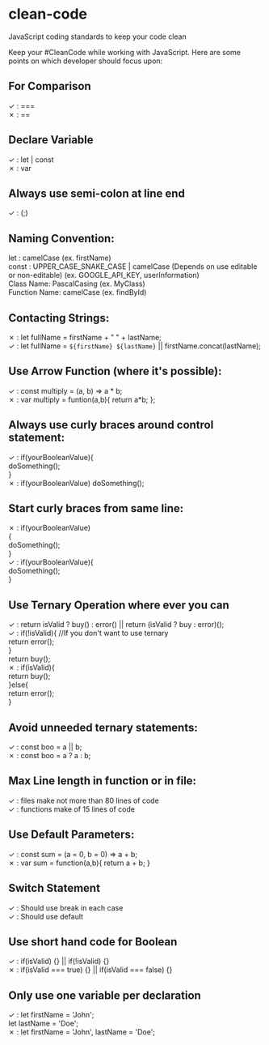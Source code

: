 # clean-code
JavaScript coding standards to keep your code clean

Keep your #CleanCode while working with JavaScript. Here are some points on which developer should focus upon:

## For Comparison 
✓ : === <br>
✗ : ==  

## Declare Variable
✓ : let | const<br>
✗ : var

## Always use semi-colon at line end
✓ : (;)

## Naming Convention:
let  : camelCase (ex. firstName)<br>
const : UPPER_CASE_SNAKE_CASE | camelCase (Depends on use editable or non-editable) (ex. GOOGLE_API_KEY, userInformation)<br>
Class Name: PascalCasing (ex. MyClass)<br>
Function Name: camelCase (ex. findById)<br>

## Contacting Strings:
✗ : let fullName = firstName + " " + lastName;<br>
✓ : let fullName = `${firstName} ${lastName}`   ||  firstName.concat(lastName);<br>

## Use Arrow Function (where it's possible):
✓ : const multiply = (a, b) => a * b;<br>
✗ : var multiply = funtion(a,b){ return a*b; };

## Always use curly braces around control statement:
✓ : if(yourBooleanValue){<br>
		doSomething();<br>
	}<br>
✗ : if(yourBooleanValue) doSomething();

## Start curly braces from same line:
✗ : if(yourBooleanValue) <br>
	{<br>
		doSomething();<br>
	}<br>
✓ : if(yourBooleanValue){<br>
		doSomething();<br>
	}<br>

## Use Ternary Operation where ever you can
✓ : return isValid ? buy() : error()     ||    return (isValid ? buy : error)(); <br>
✓ : if(!isValid){           //If you don't want to use ternary <br>
		return error();<br>
	}<br>
	return buy();<br>
✗ : if(isValid){<br>
		return buy();<br>
	}else{<br>
		return error();<br>
	}<br>

## Avoid unneeded ternary statements:
✓ : const boo = a || b;<br>
✗ : const boo = a ? a : b;<br>

## Max Line length in function or in file:
✓ : files make not more than 80 lines of code<br>
✓ : functions make of 15 lines of code<br>

## Use Default Parameters:
✓ : const sum = (a = 0, b = 0) => a + b; <br>
✗ : var sum = function(a,b){ return a + b; }<br>

## Switch Statement
✓ : Should use break in each case<br>
✓ : Should use default<br>

## Use short hand code for Boolean
✓ : if(isValid) {}   ||   if(!isValid) {}<br>
✗ : if(isValid === true) {}  ||   if(isValid === false) {}<br>

## Only use one variable per declaration
✓ : let firstName = 'John';<br>
    let lastName = 'Doe';<br>
✗ : let firstName = 'John', lastName = 'Doe';<br>
